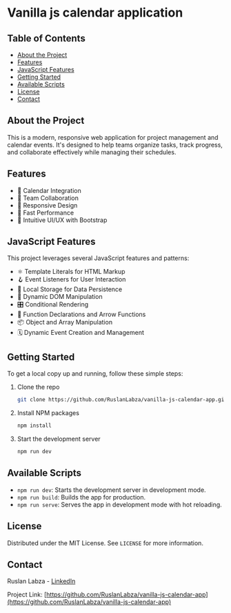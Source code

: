 # Vanilla js calendar application

## Table of Contents
- [About the Project](#about-the-project)
- [Features](#features)
- [JavaScript Features](#javascript-features)
- [Getting Started](#getting-started)
- [Available Scripts](#available-scripts)
- [License](#license)
- [Contact](#contact)

## About the Project

This is a modern, responsive web application for project management and calendar events. It's designed to help teams organize tasks, track progress, and collaborate effectively while managing their schedules.

## Features

- 📅 Calendar Integration
- 👥 Team Collaboration
- 📱 Responsive Design
- 🚀 Fast Performance
- 🎨 Intuitive UI/UX with Bootstrap

## JavaScript Features

This project leverages several JavaScript features and patterns:

- ⚛️ Template Literals for HTML Markup
- 🪝 Event Listeners for User Interaction
- 🔄 Local Storage for Data Persistence
- 🧩 Dynamic DOM Manipulation
- 🎛️ Conditional Rendering
- 🔧 Function Declarations and Arrow Functions
- 📦 Object and Array Manipulation
- 🗓️ Dynamic Event Creation and Management

## Getting Started

To get a local copy up and running, follow these simple steps:

1. Clone the repo
   ```sh
   git clone https://github.com/RuslanLabza/vanilla-js-calendar-app.git
   ```
2. Install NPM packages
   ```sh
   npm install
   ```
3. Start the development server
   ```sh
   npm run dev
   ```

## Available Scripts

- `npm run dev`: Starts the development server in development mode.
- `npm run build`: Builds the app for production.
- `npm run serve`: Serves the app in development mode with hot reloading.

## License

Distributed under the MIT License. See `LICENSE` for more information.

## Contact

Ruslan Labza - [LinkedIn](https://www.linkedin.com/in/ruslanlabza)

Project Link: [https://github.com/RuslanLabza/vanilla-js-calendar-app](https://github.com/RuslanLabza/vanilla-js-calendar-app)